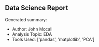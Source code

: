 ## Data Science Report

Generated summary:

- Author: John Mccall
- Analysis Topic: EDA
- Tools Used: ['pandas', 'matplotlib', 'PCA']
